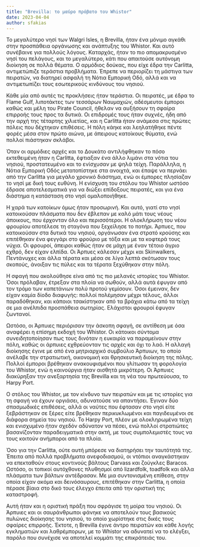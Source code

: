 ```yaml
---
title: "Brevilla: το μαύρο πρόβατο του Whistor"
date: 2023-04-04
author: sfakias
---
```


To μεγαλύτερο νησί των Walgri Isles, η Brevilla, ήταν ένα μόνιμο αγκάθι στην προσπάθεια οργάνωσης και ανάπτυξης του Whistor. Και αυτό συνέβαινε για πολλούς λόγους. Καταρχάς, ήταν το πιο απομακρυσμένο νησί του πελάγους, και το μεγαλύτερο, κάτι που απαιτούσε αυτόνομη διοίκηση σε πολλά θέματα. Ο αρμόδιος δούκας, που είχε έδρα την Carlitta, αντιμετώπιζε τεράστια προβλήματα. Έπρεπε να περιορίζει τη μάστιγα των πειρατών, να διατηρεί ασφαλή τη Νότια Εμπορική Οδό, αλλά και να αντιμετωπίζει τους εσωτερικούς κινδύνους του νησιού.

Κάθε μία από αυτές τις προκλήσεις ήταν τεράστια. Οι πειρατές, με έδρα το Flame Gulf, λιποτάκτες των τεσσάρων Ναυμαχιών, αδέσμευτοι έμποροι καθώς και μέλη του Pirate Council, ήθελαν να αυξήσουν τη σφαίρα επιρροής τους προς τα δυτικά. Οι επιδρομές τους ήταν συχνές, ήδη από την αρχή της τέταρτης χιλιετίας, και η Carlitta ήταν ανάμεσα στις πρώτες πόλεις που δέχτηκαν επιθέσεις. Η πόλη κάηκε και λεηλατήθηκε πέντε φορές μέσα στον πρώτο αιώνα, με άπειρους κατοίκους θύματα, ενώ πολλοί πιάστηκαν σκλάβοι.  

Όταν οι αρμόδιες αρχές και το Δουκάτο αντιλήφθηκαν το πόσο εκτεθειμένη ήταν η Carlitta, έφτιαξαν ένα άλλο λιμάνι στα νότια του νησιού, προστατευμένο και το ενίσχυσαν με ψηλά τείχη. Παράλληλα, η  Νότια Εμπορική Οδός μετατοπίστηκε στα ανοιχτά, και έπαψε να περνάει από την Carlitta για μεγάλο χρονικό διάστημα, ενώ οι έμπορες πλησίαζαν το νησί με δική τους ευθύνη. Η ενίσχυση του στόλου του Whistor ωστόσο έδρασε αποτελεσματικά για να διώξει επίδοξους πειρατές, και για ένα διάστημα η κατάσταση στο νησί ομαλοποιήθηκε.

Η χαρά των κατοίκων όμως ήταν προσωρινή. Και αυτό, γιατί στο νησί κατοικούσαν πλάσματα που δεν έβλεπαν με καλό μάτι τους νέους άποικους, που έρχονταν όλο και περισσότεροι. Η ολοκλήρωση του νέου φρουρίου αποτέλεσε τη σταγόνα που ξεχείλησε το ποτήρι. Άρπυες, που κατοικούσαν στα δυτικά του νησιού, οργάνωσαν ένα στρατό κρούσης και επιτέθηκαν ένα φεγγάρι στο φρούριο με τόξα και με τα κοφτερά τους νύχια. Οι φρουροί, άπειροι καθώς ήταν σε μάχη με έναν τέτοιο άγριο εχθρό, δεν είχαν ελπίδα. Οι Άρπυες κάλεσαν μέχρι και Skinwalkers, Πεντάνυχες και άλλα τέρατα και μέσα σε λίγα λεπτά σκότωσαν τους σκοπούς, άνοιξαν τις πύλες και τα τέρατα ξεχύθηκαν στην πόλη.  

Η σφαγή που ακολούθησε είνα από τις πιο μελανές ιστορίες του Whistor. Όσοι πρόλαβαν, έτρεξαν στα πλοία να σωθούν, αλλά αυτά έφυγαν από τον τρόμο των καπετάνιων πολύ προτού γεμίσουν. Όσοι έμειναν, δεν είχαν καμία δίοδο διαφυγής: πολλοί πολέμησαν μέχρι τέλους, άλλοι παραδόθηκαν, και κάποιοι τσακίστηκαν από τα βράχια κάτω από τα τείχη σε μια ανέλπιδα προσπάθεια σωτηρίας. Ελάχιστοι φρουροί έφυγαν ζωντανοί.

Ωστόσο, οι Άρπυιες περιόρισαν την άσκοπη σφαγή, σε αντίθεση με όσα αναφέρει η επίσημη εκδοχή του Whistor. Οι κάτοικοι σύντομα συνειδητοποίησαν πως τους δινόταν η ευκαιρία να παραμείνουν στην πόλη, καθώς οι άρπυιες εχθρεύονταν τις αρχές και όχι το λαό. Η αλλαγή διοίκησης έγινε με από ένα μητριαρχικό συμβούλιο Άρπυιων, το οποίο ανέλαβε την στρατιωτική, οικονομική και θρησκευτική διοίκηση της πόλης. Πολλοί έμποροι βρέθηκαν ανακουφισμένοι που γλίτωσαν τη φορολογία του Whistor, ενώ η καινούργια ήταν αισθητά μικρότερη. Οι Άρπυιες διακύρηξαν την ανεξαρτησία της Brevilla και τη νέα του πρωτεύουσα, το Harpy Port.

Ο στόλος του Whistor, με τον κίνδυνο των πειρατών και με τις ιστορίες για τη σφαγή να έχουν οργιάσει, αδυνατούσε να απαντήσει. Έγιναν δύο σπασμωδικές επιθέσεις, αλλά οι ναύτες που έφτασαν στο νησί είτε ξεβράστηκαν σε ξέρες είτε βρέθηκαν περικυκλωμένοι και παγιδευμένοι σε διάφορα σημεία του νησιού. Το Harpy Port, πλέον με ολοκληρωμένα τείχη και ενισχυμένο ήταν σχεδόν αδύνατον να πέσει, ενώ πολλοί στρατιώτες βασανίζονταν παραδειγματικά στην ακτή, με τους συμπολεμιστές τους να τους κοιτούν ανήμποροι από τα πλοία.

Όσο για την Carlitta, ούτε αυτή μπόρεσε να διατηρήσει την ταυτότητά της. Έπειτα από πολλά προβλήματα ανεφοδιασμού, οι ντόπιοι αναγκάστηκαν να επεκταθούν στους κοντινούς βάλτους Darvass και ζούγκλες Baracos. Ωστόσο, οι τοπικοί αυτόχθονες πλυθησμοί από lizardfolk, toadfolk και άλλα πλάσματα των βάλτων αντέδρασαν. Με μια συντονισμένη επίθεση, στην οποία είχαν ακόμα και δεινόσαυρους, επιτέθηκαν στην Carlitta, η οποία πέρασε βίαια στο δικό τους έλεγχο έπειτα από την οριστική της καταστροφή.

Αυτή ήταν και η οριστική πράξη που σφράγισε τη μοίρα του νησιού. Οι Άρπυιες και οι σαυράνθρωποι φάνηκε να αποτελούν τους βασικούς πυλώνες διοίκησης του νησιού, το οποίο χωρίστηκε στις δικές τους σφαίρες επιρροής. Έκτοτε, η Brevilla έγινε άντρο πειρατών και κάθε λογής εγκληματιών και λαθρέμπορων, με το Whistor να αδυνατεί να το ελέγξει, παρόλο που συνέχισε να αποτελεί κομμάτι της επικράτειάς του.

